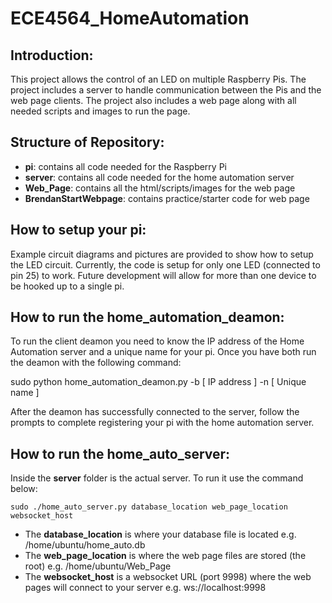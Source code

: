 ECE4564_HomeAutomation
======================
Introduction:
-------------
This project allows the control of an LED on multiple Raspberry Pis. 
The project includes a server to handle communication between the Pis and
the web page clients. The project also includes a web page along with all
needed scripts and images to run the page.

Structure of Repository:
------------------------
* **pi**: contains all code needed for the Raspberry Pi
* **server**: contains all code needed for the home automation server
* **Web_Page**: contains all the html/scripts/images for the web page
* **BrendanStartWebpage**: contains practice/starter code for web page

How to setup your pi:
---------------------
Example circuit diagrams and pictures are provided to show how to setup the LED
circuit. Currently, the code is setup for only one LED (connected to pin 25) to
work. Future development will allow for more than one device to be hooked up to
a single pi.

How to run the home_automation_deamon:
-------------------------
To run the client deamon you need to know the IP address of the Home Automation
server and a unique name for your pi. Once you have both run the deamon with 
the following command:

sudo python home_automation_deamon.py -b [ IP address ] -n [ Unique name ]

After the deamon has successfully connected to the server, follow the prompts
to complete registering your pi with the home automation server.

How to run the home_auto_server:
--------------------------------
Inside the **server** folder is the actual server. To run it use the command below:
```
sudo ./home_auto_server.py database_location web_page_location websocket_host
```
* The **database_location** is where your database file is located e.g. /home/ubuntu/home_auto.db
* The **web_page_location** is where the web page files are stored (the root) e.g. /home/ubuntu/Web_Page
* The **websocket_host** is a websocket URL (port 9998) where the web pages will connect to your server e.g. ws://localhost:9998
